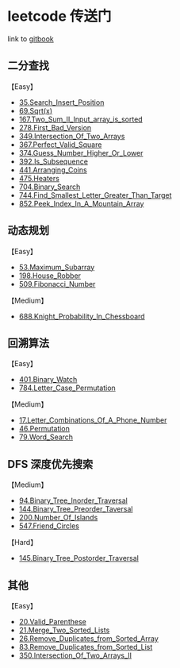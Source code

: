 # leetcode 传送门

link to [gitbook](https://suki.gitbook.io/leetcode/)

## 二分查找

【Easy】
* [35.Search_Insert_Position](https://github.com/suukii/leetcode/blob/master/problems/35.Search-Insert-Position.md)
* [69.Sqrt(x)](https://github.com/suukii/leetcode/blob/master/problems/69.Sqrt(x).md)
* [167.Two_Sum_II_Input_array_is_sorted](https://github.com/suukii/leetcode/blob/master/problems/167.Two_Sum_II_Input_array_is_sorted.md)
* [278.First_Bad_Version](https://github.com/suukii/leetcode/blob/master/problems/278.First_Bad_Version.md)
* [349.Intersection_Of_Two_Arrays](https://github.com/suukii/leetcode/blob/master/problems/349.Intersection_Of_Two_Arrays.md)
* [367.Perfect_Valid_Square](https://github.com/suukii/leetcode/blob/master/problems/367.Perfect_Valid_Square.md)
* [374.Guess_Number_Higher_Or_Lower](https://github.com/suukii/leetcode/blob/master/problems/374.Guess_Number_Higher_Or_Lower.md)
* [392.Is_Subsequence](https://github.com/suukii/leetcode/blob/master/problems/392.Is_Subsequence.md)
* [441.Arranging_Coins](https://github.com/suukii/leetcode/blob/master/problems/441.Arranging_Coins.md)
* [475.Heaters](https://github.com/suukii/leetcode/blob/master/problems/475.Heaters.md)
* [704.Binary_Search](https://github.com/suukii/leetcode/blob/master/problems/704.Binary_Search.md)
* [744.Find_Smallest_Letter_Greater_Than_Target](https://github.com/suukii/leetcode/blob/master/problems/744.Find_Smallest_Letter_Greater_Than_Target.md)
* [852.Peek_Index_In_A_Mountain_Array](https://github.com/suukii/leetcode/blob/master/problems/852.Peek_Index_In_A_Mountain_Array.md)


## 动态规划

【Easy】
* [53.Maximum_Subarray](https://github.com/suukii/leetcode/blob/master/problems/53.Maximum_Subarray.md)
* [198.House_Robber](https://github.com/suukii/leetcode/blob/master/problems/198.House_Robber.md)
* [509.Fibonacci_Number](https://github.com/suukii/leetcode/blob/master/problems/509.Fibonacci_Number.md)

【Medium】
* [688.Knight_Probability_In_Chessboard](https://github.com/suukii/leetcode/blob/master/problems/688.Knight_Probability_In_Chessboard.md)


## 回溯算法

【Easy】
* [401.Binary_Watch](https://github.com/suukii/leetcode/blob/master/problems/401.Binary_Watch.md)
* [784.Letter_Case_Permutation](https://github.com/suukii/leetcode/blob/master/problems/784.Letter_Case_Permutation.md)

【Medium】
* [17.Letter_Combinations_Of_A_Phone_Number](https://github.com/suukii/leetcode/blob/master/problems/17.Letter_Combinations_Of_A_Phone_Number.md)
* [46.Permutation](https://github.com/suukii/leetcode/blob/master/problems/46.Permutation.md)
* [79.Word_Search](https://github.com/suukii/leetcode/blob/master/problems/79.Word_Search.md)


## DFS 深度优先搜索

【Medium】
* [94.Binary_Tree_Inorder_Traversal](https://github.com/suukii/leetcode/blob/master/problems/94.Binary_Tree_Inorder_Traversal.md)
* [144.Binary_Tree_Preorder_Taversal](https://github.com/suukii/leetcode/blob/master/problems/144.Binary_Tree_Preorder_Taversal.md)
* [200.Number_Of_Islands](https://github.com/suukii/leetcode/blob/master/problems/200.Number_Of_Islands.md)
* [547.Friend_Circles](https://github.com/suukii/leetcode/blob/master/problems/547.Friend_Circles.md)

【Hard】
* [145.Binary_Tree_Postorder_Traversal](https://github.com/suukii/leetcode/blob/master/problems/145.Binary_Tree_Postorder_Traversal.md)

## 其他

【Easy】
* [20.Valid_Parenthese](https://github.com/suukii/leetcode/blob/master/problems/20.Valid_Parenthese.md)
* [21.Merge_Two_Sorted_Lists](https://github.com/suukii/leetcode/blob/master/problems/21.Merge-Two-Sorted-Lists.md)
* [26.Remove_Duplicates_from_Sorted_Array](https://github.com/suukii/leetcode/blob/master/problems/26.Remove-Duplicates-from-Sorted-Array.md)
* [83.Remove_Duplicates_from_Sorted_List](https://github.com/suukii/leetcode/blob/master/problems/83.Remove-Duplicates-from-Sorted-List.md)
* [350.Intersection_Of_Two_Arrays_II](https://github.com/suukii/leetcode/blob/master/problems/350.Intersection_Of_Two_Arrays_II.md)

